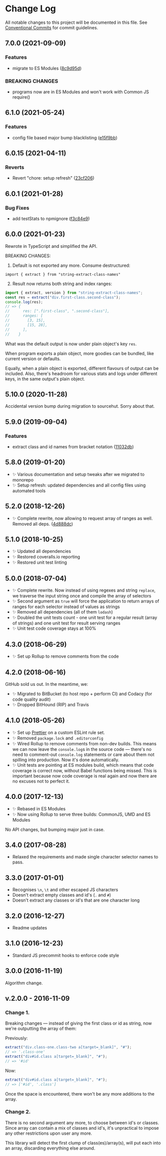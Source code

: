 # Change Log

All notable changes to this project will be documented in this file.
See [Conventional Commits](https://conventionalcommits.org) for commit guidelines.

## 7.0.0 (2021-09-09)

### Features

- migrate to ES Modules ([8c9d95d](https://github.com/codsen/codsen/commit/8c9d95d5dea0b769c2f070397141918a4893d575))

### BREAKING CHANGES

- programs now are in ES Modules and won't work with Common JS require()

## 6.1.0 (2021-05-24)

### Features

- config file based major bump blacklisting ([e15f9bb](https://github.com/codsen/codsen/commit/e15f9bba1c4fd5f847ac28b3f38fa6ee633f5dca))

## 6.0.15 (2021-04-11)

### Reverts

- Revert "chore: setup refresh" ([23cf206](https://github.com/codsen/codsen/commit/23cf206970a087ff0fa04e61f94d919f59ab3881))

## 6.0.1 (2021-01-28)

### Bug Fixes

- add testStats to npmignore ([f3c84e9](https://github.com/codsen/codsen/commit/f3c84e95afc5514214312f913692d85b2e12eb29))

## 6.0.0 (2021-01-23)

Rewrote in TypeScript and simplified the API.

BREAKING CHANGES:

1. Default is not exported any more. Consume destructured:

`import { extract } from "string-extract-class-names"`

2. Result now returns both string and index ranges:

```js
import { extract, version } from "string-extract-class-names";
const res = extract("div.first-class.second-class");
console.log(res);
// => {
//      res: [".first-class", ".second-class"],
//      ranges: [
//        [3, 15],
//        [15, 28],
//      ],
//    }
```

What was the default output is now under plain object's key `res`.

When program exports a plain object, more goodies can be bundled, like current version or defaults.

Equally, when a plain object is exported, different flavours of output can be included. Also, there's headroom for various stats and logs under different keys, in the same output's plain object.

## 5.10.0 (2020-11-28)

Accidental version bump during migration to sourcehut. Sorry about that.

## 5.9.0 (2019-09-04)

### Features

- extract class and id names from bracket notation ([11032db](https://gitlab.com/codsen/codsen/commit/11032db))

## 5.8.0 (2019-01-20)

- ✨ Various documentation and setup tweaks after we migrated to monorepo
- ✨ Setup refresh: updated dependencies and all config files using automated tools

## 5.2.0 (2018-12-26)

- ✨ Complete rewrite, now allowing to request array of ranges as well. Removed all deps. ([4d888dc](https://gitlab.com/codsen/codsen/tree/master/packages/string-extract-class-names/commits/4d888dc))

## 5.1.0 (2018-10-25)

- ✨ Updated all dependencies
- ✨ Restored coveralls.io reporting
- ✨ Restored unit test linting

## 5.0.0 (2018-07-04)

- ✨ Complete rewrite. Now instead of using regexes and string `replace`, we traverse the input string once and compile the array of selectors
- ✨ Second argument as `true` will force the application to return arrays of ranges for each selector instead of values as strings
- ✨ Removed all dependencies (all of them `lodash`)
- ✨ Doubled the unit tests count - one unit test for a regular result (array of strings) and one unit test for result serving ranges
- ✨ Unit test code coverage stays at 100%

## 4.3.0 (2018-06-29)

- ✨ Set up Rollup to remove comments from the code

## 4.2.0 (2018-06-16)

GitHub sold us out. In the meantime, we:

- ✨ Migrated to BitBucket (to host repo + perform CI) and Codacy (for code quality audit)
- ✨ Dropped BitHound (RIP) and Travis

## 4.1.0 (2018-05-26)

- ✨ Set up [Prettier](https://prettier.io) on a custom ESLint rule set.
- ✨ Removed `package.lock` and `.editorconfig`
- ✨ Wired Rollup to remove comments from non-dev builds. This means we can now leave the `console.log`s in the source code — there's no need to comment-out `console.log` statements or care about them not spilling into production. Now it's done automatically.
- ✨ Unit tests are pointing at ES modules build, which means that code coverage is correct now, without Babel functions being missed. This is important because now code coverage is real again and now there are no excuses not to perfect it.

## 4.0.0 (2017-12-13)

- ✨ Rebased in ES Modules
- ✨ Now using Rollup to serve three builds: CommonJS, UMD and ES Modules

No API changes, but bumping major just in case.

## 3.4.0 (2017-08-28)

- Relaxed the requirements and made single character selector names to pass.

## 3.3.0 (2017-01-01)

- Recognises `\n`, `\t` and other escaped JS characters
- Doesn't extract empty classes and id's (`.` and `#`)
- Doesn't extract any classes or id's that are one character long

## 3.2.0 (2016-12-27)

- Readme updates

## 3.1.0 (2016-12-23)

- Standard JS precommit hooks to enforce code style

## 3.0.0 (2016-11-19)

Algorithm change.

## v.2.0.0 - 2016-11-09

### Change 1.

Breaking changes — instead of giving the first class or id as string, now we're outputting the array of them:

Previously:

```js
extract("div.class-one.class-two a[target=_blank]", "#");
// => '.class-one'
extract("div#id.class a[target=_blank]", "#");
// => '#id'
```

Now:

```js
extract("div#id.class a[target=_blank]", "#");
// => ['#id', '.class']
```

Once the space is encountered, there won't be any more additions to the array.

### Change 2.

There is no second argument any more, to choose between id's or classes. Since array can contain a mix of classes and id's, it's unpractical to impose any other restrictions upon user any more.

This library will detect the first clump of class(es)/array(s), will put each into an array, discarding everything else around.

